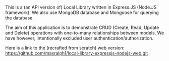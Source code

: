 This is a (an API version of) Local Library written in Express.JS (Node.JS framework). We also use MongoDB database and Mongoose for querying the database.

The aim of this application is to demonstrate CRUD (Create, Read, Update and Delete) operations with one-to-many relationships between models. We have however, intentionally excluded user authentication/authorization.

Here is a link to the (recrafted from scratch) web version:
https://github.com/maxralph1/local-library-expressjs-nodejs-web.git
